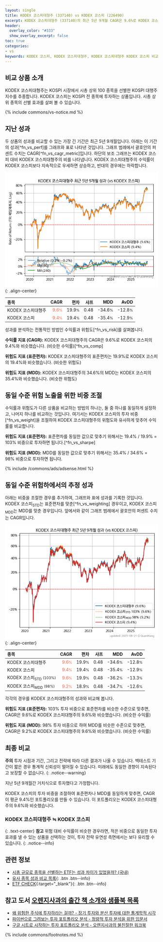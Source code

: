 ```yaml
---
layout: single
title: KODEX 코스피대형주 (337140) vs KODEX 코스피 (226490)
excerpt: KODEX 코스피대형주 (337140)의 최근 5년 9개월 CAGR은 9.6%로 KODEX 코스피 (226490)의 9.4%와 비슷했습니다.
header:
  overlay_color: "#333"
  show_overlay_excerpt: false
toc: true
categories:
- vs
keywords: KODEX 코스피, KODEX 코스피대형주, KODEX 코스피대형주 KODEX 코스피 비교, 337140, 226490, 337140 337140 비교
---
```


## 비교 상품 소개


KODEX 코스피대형주는 KOSPI 시장에서 시총 상위 100 종목을 선별한 KOSPI 대행주 지수를 추종합니다. KODEX 코스피는 KOSPI 전 종목에 투자하는 상품입니다. 시총 상위 종목의 선별 효과를 살펴 볼 수 있습니다.



{% include commons/vs-notice.md %}

## 지난 성과

두 상품의 성과를 비교할 수 있는 가장 긴 기간은 최근 5년 9개월입니다. 아래는 이 기간의 성과[^fn_vs_perf]를 그래프와 표로 나타낸 것입니다.
그래프 범례에서 괄호안의 퍼센트 수치는 CAGR[^fn_vs_cagr_metric]입니다.
하단의 보조 그래프는 KODEX 코스피 대비 KODEX 코스피대형주의 비를 나타냅니다.
KODEX 코스피대형주의 수익률이 KODEX 코스피보다 지속적으로 우세하면 상승하고, 반대의 경우에는 하락합니다.

![KODEX 코스피대형주](/vs/images/337140-vs-226490_dual.png){: .align-center}

| **종목** | **CAGR** | **편차** | **샤프** | **MDD** | **AvDD** |
| :------------ | ------: | -----------: | -------: | ------: | -------: |
| KODEX 코스피대형주 | <span style="color: tomato">9.6<small>%</small></span> | 19.9<small>%</small> | 0.48 | -34.6<small>%</small> | -12.8<small>%</small> |
| KODEX 코스피 | <span style="color: tomato">9.4<small>%</small></span> | 19.4<small>%</small> | 0.48 | -35.4<small>%</small> | -12.9<small>%</small> |

<!-- more -->


성과를 분석하는 전통적인 방법인 수익률과 위험도[^fn_vs_risk]를 살펴봅니다.

**수익률 지표 (CAGR):** KODEX 코스피대형주의 CAGR은 9.6%로 KODEX 코스피의 9.4%와 비슷했습니다. (비슷한 수익률)[^fn_vs_comp]

**위험도 지표 (표준편차):** KODEX 코스피대형주의 표준편차는 19.9%로 KODEX 코스피의 19.4%와 비슷했습니다. (비슷한 위험도)

**위험도 지표 (MDD):** KODEX 코스피대형주의 34.6%의 MDD는 KODEX 코스피의 35.4%와 비슷했습니다. (비슷한 위험도)



## 동일 수준 위험 노출을 위한 비중 조절

수익률과 위험도가 다른 상품을 비교하는 방법의 하나는, 둘 중 하나를 동일하게 설정하고, 나머지 하나를 비교하는 것입니다.
여기서는 KODEX 코스피의 투자 비중[^fn_vs_weight]을 조절하여 KODEX 코스피대형주의 위험도와 유사하게 맞추어 수익률를 비교합니다.

**위험도 지표 (표준편차):** 표준편차를 동일한 값으로 맞추기 위해서는 19.4% / 19.9% = 103% 비중으로 투자하면 됩니다.[^fn_vs_sharpe]

**위험도 지표 (MDD):** MDD를 동일한 값으로 맞추기 위해서는 35.4% / 34.6% = 98% 비중으로 투자하면 됩니다.


{% include /commons/ads/adsense.html %}



## 동일 수준 위험하에서의 추정 성과

아래는 비중을 조절한 경우를 추가하여, 그래프와 표에 성과를 기록한 것입니다.
KODEX 코스피<sub>STD</sub>는 표준편차를 맞춘[^fn_vs_weighting] 경우이고, KODEX 코스피<sub>MDD</sub>는 MDD를 맞춘 경우입니다.
앞에서와 같이 그래프 범례에서 괄호안의 퍼센트 수치는 CAGR입니다.


![KODEX 코스피대형주](/vs/images/337140-vs-226490.png){: .align-center}



| **종목** | **CAGR** | **편차** | **샤프** | **MDD** | **AvDD** |
| :------------ | ------: | -----------: | -------: | ------: | -------: |
| KODEX 코스피대형주 | <span style="color: tomato">9.6<small>%</small></span> | 19.9<small>%</small> | 0.48 | -34.6<small>%</small> | -12.8<small>%</small> |
| KODEX 코스피 | <span style="color: tomato">9.4<small>%</small></span> | 19.4<small>%</small> | 0.48 | -35.4<small>%</small> | -12.9<small>%</small> |
| KODEX 코스피<sub>STD</sub> <small>(103%)</small> | <span style="color: tomato">9.6<small>%</small></span> | 19.9<small>%</small> | 0.48 | -36.2<small>%</small> | -13.3<small>%</small> |
| KODEX 코스피<sub>MDD</sub> <small>(98%)</small> | <span style="color: tomato">9.2<small>%</small></span> | 18.9<small>%</small> | 0.48 | -34.7<small>%</small> | -12.6<small>%</small> |



각각의 경우를 KODEX 코스피대형주의 성과와 비교해 봅니다.

**위험도 지표 (표준편차):** 103% 투자 비중으로 표준편차를 비슷한 수준으로 맞추면, CAGR은 9.6%로 KODEX 코스피대형주의 9.6%와 비슷했습니다. (비슷한 수익률)

**위험도 지표 (MDD):** 98% 투자 비중으로 하여 MDD를 비슷한 수준으로 맞추면, CAGR은 9.2%로 KODEX 코스피대형주의 9.6%와 비슷했습니다. (비슷한 수익률)




## 최종 비교

**주의** 투자 시점과 기간, 그리고 전략에 따라 다른 결과가 나올 수 있습니다. 백테스트 기간이 짧은 경우 통계적 신뢰성이 떨어질 수 있습니다. 미래에도 동일한 경향이 지속된다고 보장할 수 없습니다.
{: .notice--warning}

지난 5년 9개월간 거치식으로 투자했다고 가정합니다.

KODEX 코스피의 투자 비중을 조절하여 표준편차나 MDD를 동일하게 맞추면, CAGR이 평균 9.4%인 포트폴리오를 만들 수 있습니다.
이 포트폴리오는 KODEX 코스피대형주의 9.6%와 비슷했습니다.

### KODEX 코스피대형주 ≒ KODEX 코스피
{: .text-center}
**참고** 위험 대비 수익률이 비슷한 경우라면, 적은 비중으로 동일한 투자 효과를 낼 수 있는 상품을 선택하는 것이, 투자 전략 유연성 측면에서는 보다 유리할 수 있습니다.
{: .notice--info}


## 관련 정보

- [시총 규모로 종목을 선별하는 ETF는 성과 차이가 있었을까? (국내)](https://kongdori.tistory.com/163)
- [유사 종목 성과 비교 목록](/vs/){: .btn .btn--info}
- [ETF CHECK](https://www.etfcheck.co.kr/mobile/etpitem/226490/compare?compCode%5B%5D=337140){:target="_blank"}{: .btn .btn--info}


## 참고 도서 [오렌지사과의 출간 책 소개와 샘플북 목록](https://kongdori.tistory.com/691)

- [왜 위험한 주식에 투자하라는 걸까? - 장기 투자와 분산 투자에 대한 통계학적 시각](https://kongdori.tistory.com/421)
- [파이썬으로 그려보는 투자 포트폴리오 분석  - 정량적 투자 분석을 위한 입문서](https://kongdori.tistory.com/643)
- [구글 시트로 시작하는 투자 포트폴리오 분석 - 오렌지사과의 불친절한 워크북](https://kongdori.tistory.com/449)

{% include commons/footnotes.md %}